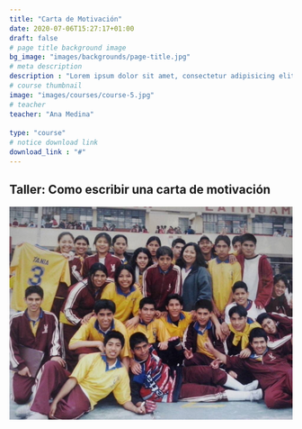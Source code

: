 ```yaml
---
title: "Carta de Motivación"
date: 2020-07-06T15:27:17+01:00
draft: false
# page title background image
bg_image: "images/backgrounds/page-title.jpg"
# meta description
description : "Lorem ipsum dolor sit amet, consectetur adipisicing elit, sed do eiusmod tempor incididunt ut labore. dolore magna aliqua. Ut enim ad minim veniam, quis nostrud."
# course thumbnail
image: "images/courses/course-5.jpg"
# teacher
teacher: "Ana Medina"

type: "course"
# notice download link
download_link : "#"
---
```


## Taller: Como escribir una carta de motivación

<img src="images/extras/1959417_500252460110466_7169916854284641608_n.jpg">
